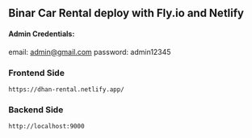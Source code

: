 ## Binar Car Rental deploy with Fly.io and Netlify

#### Admin Credentials:

email: admin@gmail.com
password: admin12345

### Frontend Side

```url
https://dhan-rental.netlify.app/
```

### Backend Side

```url
http://localhost:9000
```
